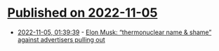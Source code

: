 # [Published on 2022-11-05](index.md)

* [2022-11-05, 01:39:39](https://news.ycombinator.com/item?id=33476801) - [Elon Musk: “thermonuclear name & shame” against advertisers pulling out](https://twitter.com/elonmusk/status/1588676939463946241)
